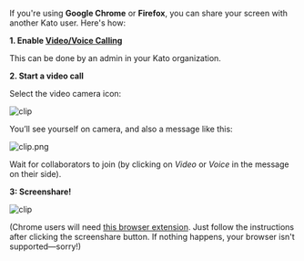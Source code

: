 If you're using **Google Chrome** or **Firefox**, you can share your screen with another Kato user. Here's how:

**1. Enable [Video/Voice Calling](/articles/en/voice-video/video-voice-calling)**

  This can be done by an admin in your Kato organization.

**2. Start a video call**

Select the video camera icon:
 
![clip](https://s3.amazonaws.com/kato-share/35131fa262ad4cda6d593742393cf56c72398877268e73401da7923b98076b36/clip.png)

You’ll see yourself on camera, and also a message like this:

![clip.png](https://s3.amazonaws.com/kato-share/c496dca817d36838c2c3bb71e787ac236174b41759822e89136e8bc8f7a3ef48/clip.png)

  Wait for collaborators to join (by clicking on *Video* or *Voice* in the message on their side).

**3: Screenshare!**

![clip](https://s3.amazonaws.com/kato-share/de755d8becd2e5a7379856437aa09307e6206e88345028b8427a71d214d0e61a/clip.png)

(Chrome users will need [this browser extension](https://chrome.google.com/webstore/detail/katoim-screensharing/elfaklmcfkabijfpimckfggeaafceecn). Just follow the instructions after clicking the screenshare button. If nothing happens, your browser isn't supported—sorry!)

